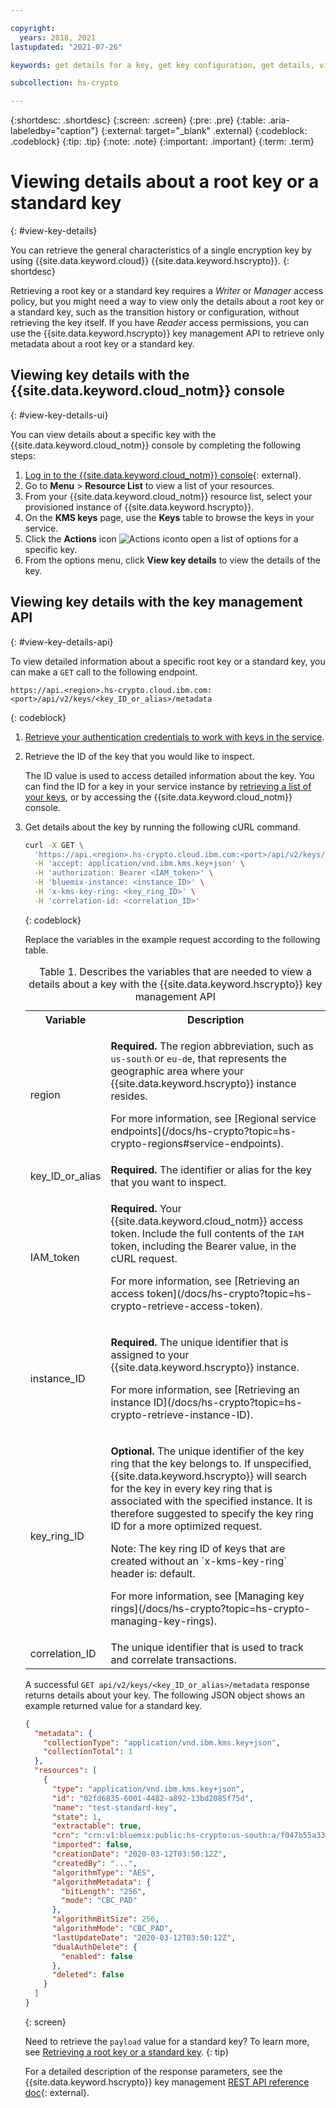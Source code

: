 ```yaml
---

copyright:
  years: 2018, 2021
lastupdated: "2021-07-26"

keywords: get details for a key, get key configuration, get details, view encryption key details, view encryption key, retrieve encryption key details, API examples

subcollection: hs-crypto

---
```


{:shortdesc: .shortdesc}
{:screen: .screen}
{:pre: .pre}
{:table: .aria-labeledby="caption"}
{:external: target="_blank" .external}
{:codeblock: .codeblock}
{:tip: .tip}
{:note: .note}
{:important: .important}
{:term: .term}

# Viewing details about a root key or a standard key
{: #view-key-details}

You can retrieve the general characteristics of a single encryption key by using
{{site.data.keyword.cloud}} {{site.data.keyword.hscrypto}}.
{: shortdesc}

Retrieving a root key or a standard key requires a _Writer_ or _Manager_ access policy, but you might
need a way to view only the details about a root key or a standard key, such as the transition history
or configuration, without retrieving the key itself. If you have _Reader_ access
permissions, you can use the {{site.data.keyword.hscrypto}} key management
API to retrieve only metadata about a root key or a standard key.

## Viewing key details with the {{site.data.keyword.cloud_notm}} console
{: #view-key-details-ui}

You can view details about a specific key with the {{site.data.keyword.cloud_notm}} console by completing the following steps:

1. [Log in to the {{site.data.keyword.cloud_notm}} console](https://cloud.ibm.com/login){: external}.
2. Go to **Menu** &gt; **Resource List** to view a list of your resources.
3. From your {{site.data.keyword.cloud_notm}} resource list, select your provisioned instance of {{site.data.keyword.hscrypto}}.
4. On the **KMS keys** page, use the **Keys** table to browse the keys in your service.
5. Click the **Actions** icon ![Actions icon](../icons/action-menu-icon.svg "Actions")to open a list of options for a specific key.
6. From the options menu, click **View key details** to view the details of the key.

## Viewing key details with the key management API
{: #view-key-details-api}

To view detailed information about a specific root key or a standard key, you can make a `GET` call to
the following endpoint.

```
https://api.<region>.hs-crypto.cloud.ibm.com:<port>/api/v2/keys/<key_ID_or_alias>/metadata
```
{: codeblock}

1. [Retrieve your authentication credentials to work with keys in the service](/docs/hs-crypto?topic=hs-crypto-set-up-kms-api).

2. Retrieve the ID of the key that you would like to inspect.

    The ID value is used to access detailed information about the key. You can
    find the ID for a key in your service instance by
    [retrieving a list of your keys](/docs/hs-crypto?topic=hs-crypto-view-keys),
    or by accessing the {{site.data.keyword.cloud_notm}} console.

3. Get details about the key by running the following cURL command.

    ```sh
    curl -X GET \
      'https://api.<region>.hs-crypto.cloud.ibm.com:<port>/api/v2/keys/<key_ID_or_alias>/metadata' \
      -H 'accept: application/vnd.ibm.kms.key+json' \
      -H 'authorization: Bearer <IAM_token>' \
      -H 'bluemix-instance: <instance_ID>' \
      -H 'x-kms-key-ring: <key_ring_ID>' \
      -H 'correlation-id: <correlation_ID>'
    ```
    {: codeblock}

    Replace the variables in the example request according to the following
    table.

    <table>
      <tr>
        <th>Variable</th>
        <th>Description</th>
      </tr>

      <tr>
        <td>
          <varname>region</varname>
        </td>
        <td>
          <p>
            <strong>Required.</strong> The region abbreviation, such as
            <code>us-south</code> or <code>eu-de</code>, that represents the
            geographic area where your
            {{site.data.keyword.hscrypto}} instance
            resides.
          </p>
          <p>
            For more information, see
            [Regional service endpoints](/docs/hs-crypto?topic=hs-crypto-regions#service-endpoints).
          </p>
        </td>
      </tr>
      <tr>
        <td>
          <varname>key_ID_or_alias</varname>
        </td>
        <td>
          <strong>Required.</strong> The identifier or alias for the key that you want to
          inspect.
        </td>
      </tr>
      <tr>
        <td>
          <varname>IAM_token</varname>
        </td>
        <td>
          <p>
            <strong>Required.</strong> Your {{site.data.keyword.cloud_notm}}
            access token. Include the full contents of the <code>IAM</code>
            token, including the Bearer value, in the cURL request.
          </p>
          <p>
            For more information, see
            [Retrieving an access token](/docs/hs-crypto?topic=hs-crypto-retrieve-access-token).
          </p>
        </td>
      </tr>

      <tr>
        <td>
          <varname>instance_ID</varname>
        </td>
        <td>
          <p>
            <strong>Required.</strong> The unique identifier that is assigned to
            your {{site.data.keyword.hscrypto}}
            instance.
          </p>
          <p>
            For more information, see
            [Retrieving an instance ID](/docs/hs-crypto?topic=hs-crypto-retrieve-instance-ID).
          </p>
        </td>
      </tr>
      <tr>
        <td>
          <varname>key_ring_ID</varname>
        </td>
        <td>
          <p>
            <strong>Optional.</strong> The unique identifier of the key ring that the key belongs to. If unspecified, {{site.data.keyword.hscrypto}} will search for the key in every key ring that is associated with the specified instance. It is therefore suggested to specify the key ring ID for a more optimized request.
          </p>
          <p>
            Note: The key ring ID of keys that are created without an `x-kms-key-ring` header is: default.
          </p>
          <p>
            For more information, see
            [Managing key rings](/docs/hs-crypto?topic=hs-crypto-managing-key-rings).
          </p>
        </td>
      </tr>
      <tr>
        <td>
          <varname>correlation_ID</varname>
        </td>
        <td>
          The unique identifier that is used to track and correlate
          transactions.
        </td>
      </tr>

      <caption>
        Table 1. Describes the variables that are needed to view a details about
        a key with the {{site.data.keyword.hscrypto}} key management API
      </caption>
    </table>

    A successful `GET api/v2/keys/<key_ID_or_alias>/metadata` response returns details
    about your key. The following JSON object shows an example returned value
    for a standard key.

    ```json
    {
      "metadata": {
        "collectionType": "application/vnd.ibm.kms.key+json",
        "collectionTotal": 1
      },
      "resources": [
        {
          "type": "application/vnd.ibm.kms.key+json",
          "id": "02fd6835-6001-4482-a892-13bd2085f75d",
          "name": "test-standard-key",
          "state": 1,
          "extractable": true,
          "crn": "crn:v1:bluemix:public:hs-crypto:us-south:a/f047b55a3362ac06afad8a3f2f5586ea:12e8c9c2-a162-472d-b7d6-8b9a86b815a6:key:02fd6835-6001-4482-a892-13bd2085f75d",
          "imported": false,
          "creationDate": "2020-03-12T03:50:12Z",
          "createdBy": "...",
          "algorithmType": "AES",
          "algorithmMetadata": {
            "bitLength": "256",
            "mode": "CBC_PAD"
          },
          "algorithmBitSize": 256,
          "algorithmMode": "CBC_PAD",
          "lastUpdateDate": "2020-03-12T03:50:12Z",
          "dualAuthDelete": {
            "enabled": false
          },
          "deleted": false
        }
      ]
    }
    ```
    {: screen}

    Need to retrieve the `payload` value for a standard key? To learn more, see
    [Retrieving a root key or a standard key](/docs/hs-crypto?topic=hs-crypto-retrieve-key).
    {: tip}

    For a detailed description of the response parameters, see the
    {{site.data.keyword.hscrypto}} key management
    [REST API reference doc](/apidocs/hs-crypto){: external}.
